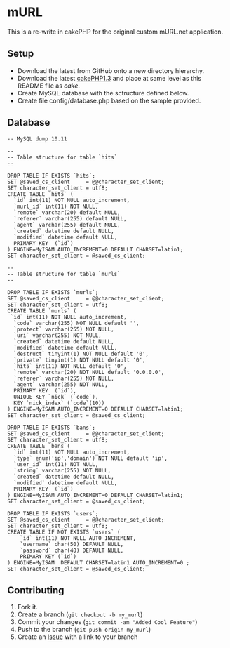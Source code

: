 mURL
=============

This is a re-write in cakePHP for the original custom mURL.net application.

Setup
-------

* Download the latest from GitHub onto a new directory hierarchy.
* Download the latest [cakePHP1.3](http://github.com/cakephp/cakephp/tree/1.3) and place at same level as this README file as *cake*.
* Create MySQL database with the sctructure defined below.
* Create file config/database.php based on the sample provided.

Database
------------

    -- MySQL dump 10.11
    
    --
    -- Table structure for table `hits`
    --
    
    DROP TABLE IF EXISTS `hits`;
    SET @saved_cs_client     = @@character_set_client;
    SET character_set_client = utf8;
    CREATE TABLE `hits` (
      `id` int(11) NOT NULL auto_increment,
      `murl_id` int(11) NOT NULL,
      `remote` varchar(20) default NULL,
      `referer` varchar(255) default NULL,
      `agent` varchar(255) default NULL,
      `created` datetime default NULL,
      `modified` datetime default NULL,
      PRIMARY KEY  (`id`)
    ) ENGINE=MyISAM AUTO_INCREMENT=0 DEFAULT CHARSET=latin1;
    SET character_set_client = @saved_cs_client;
   
    --
    -- Table structure for table `murls`
    --
    
    DROP TABLE IF EXISTS `murls`;
    SET @saved_cs_client     = @@character_set_client;
    SET character_set_client = utf8;
    CREATE TABLE `murls` (
     `id` int(11) NOT NULL auto_increment,
      `code` varchar(255) NOT NULL default '',
      `protect` varchar(255) NOT NULL,
      `uri` varchar(255) NOT NULL,
      `created` datetime default NULL,
      `modified` datetime default NULL,
      `destruct` tinyint(1) NOT NULL default '0',
      `private` tinyint(1) NOT NULL default '0',
      `hits` int(11) NOT NULL default '0',
      `remote` varchar(20) NOT NULL default '0.0.0.0',
      `referer` varchar(255) NOT NULL,
      `agent` varchar(255) NOT NULL,
      PRIMARY KEY  (`id`),
      UNIQUE KEY `nick` (`code`),
      KEY `nick_index` (`code`(10))
    ) ENGINE=MyISAM AUTO_INCREMENT=0 DEFAULT CHARSET=latin1;
    SET character_set_client = @saved_cs_client;

    DROP TABLE IF EXISTS `bans`;
    SET @saved_cs_client     = @@character_set_client;
    SET character_set_client = utf8;
    CREATE TABLE `bans`(
      `id` int(11) NOT NULL auto_increment,
      `type` enum('ip','domain') NOT NULL default 'ip',
      `user_id` int(11) NOT NULL,
      `string` varchar(255) NOT NULL,
      `created` datetime default NULL,
      `modified` datetime default NULL,
      PRIMARY KEY  (`id`)
    ) ENGINE=MyISAM AUTO_INCREMENT=0 DEFAULT CHARSET=latin1;
    SET character_set_client = @saved_cs_client;

    DROP TABLE IF EXISTS `users`;
    SET @saved_cs_client     = @@character_set_client;
    SET character_set_client = utf8;
    CREATE TABLE IF NOT EXISTS `users` (
        `id` int(11) NOT NULL AUTO_INCREMENT,
        `username` char(50) DEFAULT NULL,
        `password` char(40) DEFAULT NULL,
        PRIMARY KEY (`id`)
    ) ENGINE=MyISAM  DEFAULT CHARSET=latin1 AUTO_INCREMENT=0 ;
    SET character_set_client = @saved_cs_client;

Contributing
------------

1. Fork it.
2. Create a branch (`git checkout -b my_murl`)
3. Commit your changes (`git commit -am "Added Cool Feature"`)
4. Push to the branch (`git push origin my_murl`)
5. Create an [Issue][1] with a link to your branch

[1]: http://github.com/github/mURL/issues


